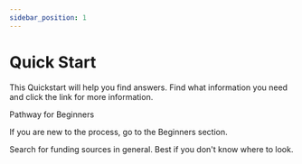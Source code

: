 ```yaml
---
sidebar_position: 1
---
```

# Quick Start

This Quickstart will help you find answers. Find what information you need and click the link for more information.

Pathway for Beginners

If you are new to the process, go to the Beginners section.

Search for funding sources in general. Best if you don't know where to look.





